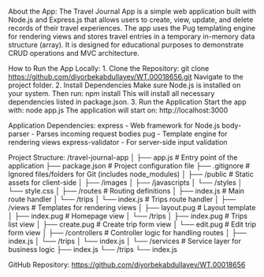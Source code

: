 About the App:
    The Travel Journal App is a simple web application built with Node.js and Express.js that allows users to create, view, update, and delete records of their travel experiences. The app uses the Pug templating engine for rendering views and stores travel entries in a temporary in-memory data structure (array). It is designed for educational purposes to demonstrate CRUD operations and MVC architecture.

How to Run the App Locally:
    1. Clone the Repository:
        git clone https://github.com/diyorbekabdullayev/WT.00018656.git
        Navigate to the project folder.
    2. Install Dependencies
        Make sure Node.js is installed on your system. Then run:
            npm install
        This will install all necessary dependencies listed in package.json.
    3. Run the Application
        Start the app with:
            node app.js
        The application will start on:
            http://localhost:3000

Application Dependencies:
    express - Web framework for Node.js
    body-parser - Parses incoming request bodies
    pug - Template engine for rendering views
    express-validator -	For server-side input validation

Project Structure:
    /travel-journal-app
    │
    ├── app.js               # Entry point of the application
    ├── package.json         # Project configuration file
    ├── .gitignore           # Ignored files/folders for Git (includes node_modules)
    │
    ├── /public              # Static assets for client-side
    │   ├── /images
    │   ├── /javascripts
    │   └── /styles
    │       └── style.css
    │
    ├── /routes              # Routing definitions
    │   ├── index.js         # Main route handler
    │   └── /trips
    │       └── index.js     # Trips route handler
    │
    ├── /views               # Templates for rendering views
    │   ├── layout.pug       # Layout template
    │   ├── index.pug        # Homepage view
    │   └── /trips
    │       ├── index.pug    # Trips list view
    │       ├── create.pug   # Create trip form view
    │       └── edit.pug     # Edit trip form view
    │
    ├── /controllers         # Controller logic for handling routes
    │   ├── index.js
    │   └── /trips
    │       └── index.js
    │
    └── /services            # Service layer for business logic
        ├── index.js
        └── /trips
            └── index.js
        
GitHub Repository:
    https://github.com/diyorbekabdullayev/WT.00018656

